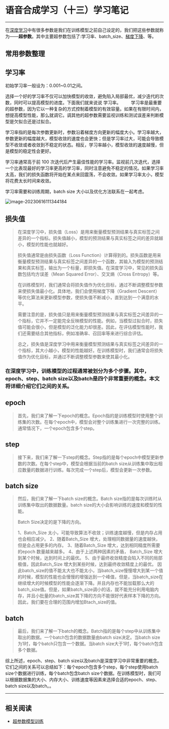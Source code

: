 # 语音合成学习（十三）学习笔记

---
在[深度学习](https://so.csdn.net/so/search?q=深度学习&spm=1001.2101.3001.7020)中有很多参数是我们在训练模型之前自己设定的，我们把这些参数就称为——**超参数**。其中主要超参数包括了:学习率、batch_size、[梯度下降](https://so.csdn.net/so/search?q=梯度下降&spm=1001.2101.3001.7020)、等。

## 常用参数整理

## 学习率 

  初始学习率一般设为：0.001~0.01之间。

选择一个好的学习率不仅可以加快模型的收敛，避免陷入局部最优，减少迭代的次数，同时可以提高模型的进度。下面我们就来说说 学习率。
  学习率是最重要的超参数，因为它以一种复杂的方式控制着模型的有效容量。如果在有限时间内，想提高模型性能，那么就调它。调其他的超参数需要监视训练和测试误差来判断模型是欠拟合还是过拟合。

学习率指的是每次参数更新时，参数沿着梯度方向更新的幅度大小。学习率越大，参数更新的幅度越大，模型收敛的速度也会更快；但是学习率过大，可能会导致模型不收敛或者收敛到不稳定的状态。相反，学习率越小，模型收敛的速度越慢，但是模型的稳定性会更好。

学习率通常高于前 100 次迭代后产生最佳性能的学习率。监视前几次迭代，选择一个比表现最好的学习率更高的学习率，同时注意避免不稳定的情况。如果学习率太高，我们的损失函数将开始在某点来回震荡，不会收敛。如果学习率太小，模型将花费太长时间来收敛。

学习率需要和训练周期，batch size 大小以及优化方法联系在一起考虑。

![image-20230616111344184](/Users/wangwenlin/Desktop/img/learning.png)



## 损失值

> 在深度学习中，损失值（Loss）是用来衡量模型预测结果与真实标签之间差异的一个指标。损失值越小，模型的预测结果与真实标签之间的差异就越小，模型的性能也就越好。
>
> 损失值通常是由损失函数（Loss Function）计算得到的。损失函数是用来衡量模型预测结果与真实标签之间差异的一个函数，其输入为模型的预测结果和真实标签，输出为一个标量，即损失值。在深度学习中，常见的损失函数包括均方误差（Mean Squared Error）、交叉熵（Cross Entropy）等。
>
> 在训练模型时，我们通常会将损失值作为优化目标，通过不断调整模型参数来使损失值最小化。具体地，我们会使用梯度下降（Gradient Descent）等优化算法来更新模型参数，使损失值不断减小，直到达到一个满意的水平。
>
> 需要注意的是，损失值只是用来衡量模型预测结果与真实标签之间差异的一个指标，它并不一定能完全反映模型的性能。例如，当模型过拟合时，损失值可能会很小，但是模型的泛化能力却很差。因此，在评估模型性能时，我们还需要结合其他指标，例如准确率、召回率等来进行综合评估。
>
> 总之，损失值是深度学习中用来衡量模型预测结果与真实标签之间差异的一个指标，其大小越小，模型的性能越好。在训练模型时，我们通常会将损失值作为优化目标，并通过不断调整模型参数来使其最小化。



### 在深度学习中，训练模型的过程通常被划分为多个步骤。其中，epoch、step、batch size以及batch是四个非常重要的概念。本文将详细介绍它们之间的关系。

## epoch

> 首先，我们来了解一下epoch的概念。Epoch指的是训练模型时使用整个训练集的次数。在每个epoch中，模型会对整个训练集进行一次完整的训练。通常情况下，一个epoch包含多个step。

## step

> 接下来，我们来了解一下step的概念。Step指的是每个epoch中模型更新参数的次数。在每个step中，模型会根据当前的batch size从训练集中取出相应数量的数据进行训练。每次完成一个step后，模型会更新一次参数。

## batch size

> 然后，我们来了解一下batch size的概念。Batch size指的是每次训练时从训练集中取出的数据数量。batch size的大小会影响训练的速度和模型的性能。
>
> Batch Size决定的是下降的方向。
>
> 1、Batch_Size 太小，可能导致算法不收敛；训练速度越慢，但是内存占用也会相应减少。
> 2、随着Batch_Size 增大，处理相同数据量的速度越快，但是会占用更多的内存。
> 3、随着Batch_Size 增大，达到相同精度所需要的epoch 数量越来越多。
> 4、由于上述两种因素的矛盾， Batch_Size 增大到某个时候，达到时间上的最优。
> 5、由于最终收敛精度会陷入不同的局部极值，因此Batch_Size 增大到某些时候，达到最终收敛精度上的最优。
> 因此batch_size的值不能太大也不能太小，当batch_size慢慢增大到某一个值的时候，模型的性能也会慢慢的增强达到一个峰值，但是，当batch_size在继续增大的时候模型的性能会逐渐下降。并且内存也不能加载那么大的batch_size值。但是，如果batch_size调小的话，就不能充分利用电脑内存，并且小批量的batch_size其下降的方向不能很好代表样本下降的方向。因此，我们要在合理的范围内增加Btach_size的值。



## batch

> 最后，我们来了解一下batch的概念。Batch指的是每个step中从训练集中取出的数据。一个batch包含的数据数量由batch size决定。当batch size为1时，每个batch只包含一个数据。当batch size大于1时，每个batch包含多个数据。

综上所述，epoch、step、batch size以及batch是深度学习中非常重要的概念。它们之间的关系可以总结如下：每个epoch包含多个step，每个step使用batch size个数据进行训练，每个batch包含batch size个数据。在训练模型时，我们可以根据数据集的大小、内存大小、训练速度等因素来选择合适的epoch、step、batch size以及batch。。

---
## 相关阅读
- [超参数模型训练](https://developer.aliyun.com/article/1147950)

